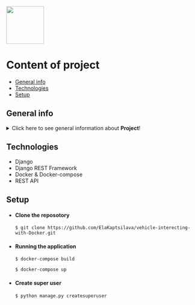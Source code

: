 <img src="https://media.giphy.com/media/M9gbBd9nbDrOTu1Mqx/giphy.gif" width="100"/>

# Content of project
* [General info](#general-info)
* [Technologies](#technologies)
* [Setup](#setup)

## General info
<details>
<summary>Click here to see general information about <b>Project</b>!</summary>
<b>Vehicle interecting</b>. This project is an example of how to use Django REST framework and Docker to create a web application interacting with external API from https://vpic.nhtsa.dot.gov/api. The application consists of a backend API that handles the vehicle data and commandsThe backend API is built with Django REST framework, which provides a convenient way to create RESTful web services with Python. </p>
</details>

## Technologies
<ul>
<li>Django</li>
<li>Django REST Framework</li>
<li>Docker & Docker-compose</li>
<li>REST API</li>
</ul>

## Setup
<ul>
  <li><h4>Clone the reposotory</h4></li>
  <pre><code>$ git clone https://github.com/ElaKaptsilava/vehicle-interecting-with-Docker.git</code></pre>
  <li><h4>Running the application</h4></li>
  <pre><code>$ docker-compose build</code></pre>
  <pre><code>$ docker-compose up</code></pre>
  <li><h4>Create super user</h4></li>
  <pre><code>$ python manage.py createsuperuser</code></pre>
</ul>
